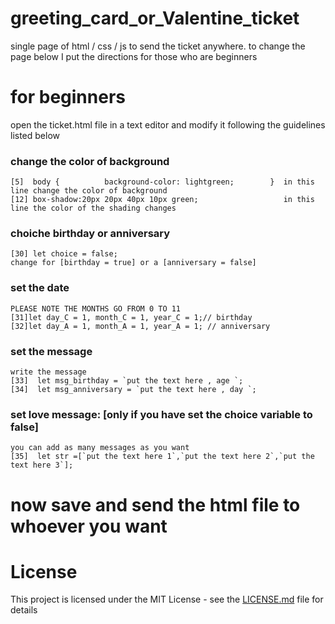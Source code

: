 # greeting_card_or_Valentine_ticket
single page of html / css / js to send the ticket anywhere. to change the page below I put the directions for those who are beginners




# for beginners
open the ticket.html file in a text editor and modify it following the guidelines listed below

    
### change the color of background
    [5]  body {          background-color: lightgreen;        }  in this line change the color of background
    [12] box-shadow:20px 20px 40px 10px green;                   in this line the color of the shading changes


### choiche birthday or anniversary
    [30] let choice = false;
    change for [birthday = true] or a [anniversary = false]


### set the date
    PLEASE NOTE THE MONTHS GO FROM 0 TO 11
    [31]let day_C = 1, month_C = 1, year_C = 1;// birthday
    [32]let day_A = 1, month_A = 1, year_A = 1; // anniversary


### set the message    
    write the message
    [33]  let msg_birthday = `put the text here , age `;
    [34]  let msg_anniversary = `put the text here , day `;


### set love message: [only if you have set the choice variable to false]
    you can add as many messages as you want
    [35]  let str =[`put the text here 1`,`put the text here 2`,`put the text here 3`];
    

# now save and send the html file to whoever you want



# License
This project is licensed under the MIT License - see the <a href="LICENSE.md">LICENSE.md</a> file for details
